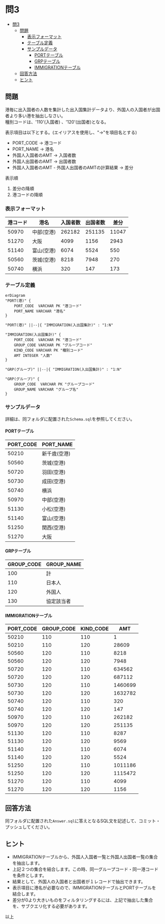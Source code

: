 # 問3

- [問3](#問3)
  - [問題](#問題)
    - [表示フォーマット](#表示フォーマット)
    - [テーブル定義](#テーブル定義)
    - [サンプルデータ](#サンプルデータ)
      - [PORTテーブル](#portテーブル)
      - [GRPテーブル](#grpテーブル)
      - [IMMIGRATIONテーブル](#immigrationテーブル)
  - [回答方法](#回答方法)
  - [ヒント](#ヒント)

## 問題

港毎に出入国者の人数を集計した出入国集計データより、外国人の入国者が出国者より多い港を抽出しなさい。  
種別コードは、'110'(入国者) 、'120'(出国者)となる。

表示項目は以下とする。(エイリアスを使用し、"→"を項目名とする)

* PORT_CODE → 港コード
* PORT_NAME → 港名
* 外国人入国者のAMT → 入国者数
* 外国人出国者のAMT → 出国者数
* 外国人入国者のAMT - 外国人出国者のAMTの計算結果 → 差分

表示順

1. 差分の降順
2. 港コードの降順

### 表示フォーマット

| 港コード | 港名       | 入国者数 | 出国者数 | 差分  |
|-------|----------|----------|----------|-------|
| 50970 | 中部(空港) | 262182   | 251135   | 11047 |
| 51270 | 大阪       | 4099     | 1156     | 2943  |
| 51140 | 富山(空港) | 6074     | 5524     | 550   |
| 50560 | 茨城(空港) | 8218     | 7948     | 270   |
| 50740 | 横浜       | 320      | 147      | 173   |

### テーブル定義

```mermaid
erDiagram
"PORT(港)" {
    PORT_CODE  VARCHAR PK "港コード"
    PORT_NAME VARCHAR "港名"
}

"PORT(港)" ||--|{ "IMMIGRATION(入出国集計)" : "1:N"

"IMMIGRATION(入出国集計)" {
    PORT_CODE  VARCHAR PK "港コード"
    GROUP_CODE VARCHAR PK "グループコード"
    KIND_CODE VARCHAR PK "種別コード"
    AMT INTEGER "人数"
}

"GRP(グループ)" ||--|{ "IMMIGRATION(入出国集計)" : "1:N"

"GRP(グループ)" {
    GROUP_CODE  VARCHAR PK "グループコード"
    GROUP_NAME VARCHAR "グループ名"
}
```

### サンプルデータ

詳細は、同フォルダに配置された`Schema.sql`を参照してください。

#### PORTテーブル

| PORT_CODE | PORT_NAME    |
|-----------|--------------|
| 50210     | 新千歳(空港) |
| 50560     | 茨城(空港)   |
| 50720     | 羽田(空港)   |
| 50730     | 成田(空港)   |
| 50740     | 横浜         |
| 50970     | 中部(空港)   |
| 51130     | 小松(空港)   |
| 51140     | 富山(空港)   |
| 51250     | 関西(空港)   |
| 51270     | 大阪         |


#### GRPテーブル

| GROUP_CODE | GROUP_NAME |
|------------|------------|
| 100        | 計         |
| 110        | 日本人     |
| 120        | 外国人     |
| 130        | 協定該当者 |


#### IMMIGRATIONテーブル

| PORT_CODE | GROUP_CODE | KIND_CODE | AMT     |
|-----------|------------|-----------|---------|
| 50210     | 110        | 110       | 1       |
| 50210     | 110        | 120       | 28609   |
| 50560     | 120        | 110       | 8218    |
| 50560     | 120        | 120       | 7948    |
| 50720     | 120        | 110       | 634562  |
| 50720     | 120        | 120       | 687112  |
| 50730     | 120        | 110       | 1460699 |
| 50730     | 120        | 120       | 1632782 |
| 50740     | 120        | 110       | 320     |
| 50740     | 120        | 120       | 147     |
| 50970     | 120        | 110       | 262182  |
| 50970     | 120        | 120       | 251135  |
| 51130     | 120        | 110       | 8287    |
| 51130     | 120        | 120       | 9569    |
| 51140     | 120        | 110       | 6074    |
| 51140     | 120        | 120       | 5524    |
| 51250     | 120        | 110       | 1011186 |
| 51250     | 120        | 120       | 1115472 |
| 51270     | 120        | 110       | 4099    |
| 51270     | 120        | 120       | 1156    |


## 回答方法

同フォルダに配置された`Answer.sql`に答えとなるSQL文を記述して、コミット・プッシュしてください。

## ヒント

* IMMIGRATIONテーブルから、外国人入国者一覧と外国人出国者一覧の集合を抽出します。
* 上記２つの集合を結合します。この時、同一グループコード・同一港コードを条件とします。
* 結果として、外国人の入国者と出国者が１レコードで抽出できます。
* 表示項目に港名が必要なので、IMMIGRATIONテーブルとPORTテーブルを結合します。
* 差分が0より大きいものをフィルタリングするには、上記で抽出した集合を、サブクエリ化する必要があります。

以上
